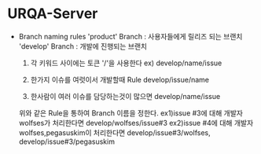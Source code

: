 URQA-Server
===========

 - Branch naming rules
    'product' Branch : 사용자들에게 릴리즈 되는 브랜치
    'develop' Branch : 개발에 진행되는 브랜치

    1. 각 키워드 사이에는 토큰 '/'을 사용한다
        ex) develop/name/issue
    
    2. 한가지 이슈를 여럿이서 개발할때 Rule
        develop/issue/name

    3. 한사람이 여러 이슈를 담당하는것이 많으면
        develop/name/issue

    위와 같은 Rule을 통하여 Branch 이름을 정한다.
    ex1)issue #3에 대해 개발자 wolfses가 처리한다면 develop/wolfses/issue#3
    ex2)issue #4에 대해 개발자 wolfses,pegasuskim이 처리한다면 develop/issue#3/wolfses, develop/issue#3/pegasuskim
